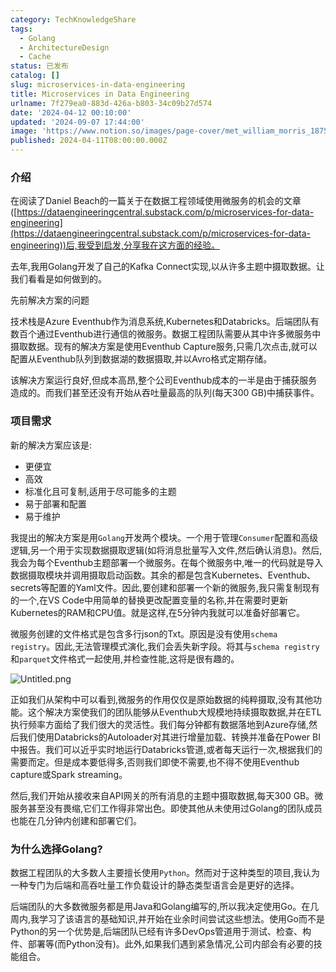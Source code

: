 ```yaml
---
category: TechKnowledgeShare
tags:
  - Golang
  - ArchitectureDesign
  - Cache
status: 已发布
catalog: []
slug: microservices-in-data-engineering
title: Microservices in Data Engineering
urlname: 7f279ea0-883d-426a-b803-34c09b27d574
date: '2024-04-12 00:10:00'
updated: '2024-09-07 17:44:00'
image: 'https://www.notion.so/images/page-cover/met_william_morris_1875.jpg'
published: 2024-04-11T08:00:00.000Z
---
```


### 介绍


在阅读了Daniel Beach的一篇关于在数据工程领域使用微服务的机会的文章([https://dataengineeringcentral.substack.com/p/microservices-for-data-engineering](https://dataengineeringcentral.substack.com/p/microservices-for-data-engineering))后,我受到启发,分享我在这方面的经验。


去年,我用Golang开发了自己的Kafka Connect实现,以从许多主题中摄取数据。让我们看看是如何做到的。


先前解决方案的问题


技术栈是Azure Eventhub作为消息系统,Kubernetes和Databricks。后端团队有数百个通过Eventhub进行通信的微服务。数据工程团队需要从其中许多微服务中摄取数据。现有的解决方案是使用Eventhub Capture服务,只需几次点击,就可以配置从Eventhub队列到数据湖的数据摄取,并以Avro格式定期存储。


该解决方案运行良好,但成本高昂,整个公司Eventhub成本的一半是由于捕获服务造成的。而我们甚至还没有开始从吞吐量最高的队列(每天300 GB)中捕获事件。


### 项目需求


新的解决方案应该是:

- 更便宜
- 高效
- 标准化且可复制,适用于尽可能多的主题
- 易于部署和配置
- 易于维护

我提出的解决方案是用`Golang`开发两个模块。一个用于管理`Consumer`配置和高级逻辑,另一个用于实现数据摄取逻辑(如将消息批量写入文件,然后确认消息)。然后,我会为每个Eventhub主题部署一个微服务。在每个微服务中,唯一的代码就是导入数据摄取模块并调用摄取启动函数。其余的都是包含Kubernetes、Eventhub、secrets等配置的Yaml文件。因此,要创建和部署一个新的微服务,我只需复制现有的一个,在VS Code中用简单的替换更改配置变量的名称,并在需要时更新Kubernetes的RAM和CPU值。就是这样,在5分钟内我就可以准备好部署它。


微服务创建的文件格式是包含多行json的Txt。原因是没有使用`schema registry`。因此,无法管理模式演化,我们会丢失新字段。将其与`schema registry`和`parquet`文件格式一起使用,并检查性能,这将是很有趣的。


![Untitled.png](https://prod-files-secure.s3.us-west-2.amazonaws.com/5d24fe63-e567-4804-86f9-9fdc62e13082/4e0f8d5d-b295-4408-9363-660688d511a9/Untitled.png?X-Amz-Algorithm=AWS4-HMAC-SHA256&X-Amz-Content-Sha256=UNSIGNED-PAYLOAD&X-Amz-Credential=ASIAZI2LB466XEWL6NRB%2F20250322%2Fus-west-2%2Fs3%2Faws4_request&X-Amz-Date=20250322T053745Z&X-Amz-Expires=3600&X-Amz-Security-Token=IQoJb3JpZ2luX2VjEF0aCXVzLXdlc3QtMiJGMEQCICZPeNufw3ABGXMpuni9nSBaBXHBqxrdfPTSRw%2BBNeJPAiAOAPK9k%2Fl%2BA28bfWB79PQZ4C0uF4%2FcH7WkDlKaDwAqKyqIBAi2%2F%2F%2F%2F%2F%2F%2F%2F%2F%2F8BEAAaDDYzNzQyMzE4MzgwNSIMACfw4wUW4qFyMdFBKtwDPPKCWfELGgqf0CoCL1lqsYIrDo6HQcXLtmTGgBqfCuuvFTk2gYryhYslX8eOB7yj5Bsz%2FkRaQxlShXE7Rgsa2mV1Fu2EjPkn92I4tj7heYL2nNtGSnMESP8OX0n8JW35X3DKYyXF16c4IWln9mqqhIQXa2YsH34sjU6DQPpLJDwkwZVMn1A38AJYLmjVCVgomVv7mtUf86tTi3CEsJP9LHDtDeW4rJda4voIirhVbUDHSNpnp2od%2BJFTppoEtMMR9NiDqxsrBLpSRexa9swNNxS%2FPoSI6hIOlm%2FSCzsGoR45afN%2BGKgwXi9mtF8AjsLV2oHi5Z26q3eCmXJShyzue%2Fun%2F86VQf2BmZME2b5BRHHAFtal38BYTr50wa5lG8m8wVpMNJ3PzUzlsuqm2MetUM%2F01M2N9%2FZCUg97lucFFtP4f6%2FcXAuv9Ozr0nIDCJcS3xc0tRbUXH%2FWfT5saxf0viUiWtxfC1sC43KBdomPq9700l3GDuFAv8lKkW997mmmzgA5MRSFycr2rec0fObZcPlphtAGkCl5q4S3yQ6MNyNcV8iOX690dHFc5Aysd2Igl6vfbNFGBg7XylcKyWBS1xiz5mthGsyq%2BSE02uW9eeX%2FN%2FrN0mKeiWmhMCYwqIn5vgY6pgG3b8x2jDMhrP4m1%2BKK41YcGxHCDD4redg5C%2FOtJYPDcHaaZoQu9TaPE0MrwM6Ueks4KH1MYarBduy73w6j20M0nEm0CN1SXW8lFLtxlTMfai6BBhssMFobn10GlXx8yFhgm0yuiHZHnKpVasfHhy6xZ4Zb73iAspfb4%2BXNSgnIrgAFD9paUh2rnaXc2FeHtSGmM7T6fwqMQFAYZ2B6SudEbYh0jgpf&X-Amz-Signature=d108ce9db0bb98667bc140780d5ff7ea53470200def27c0d3bedeafbd12e2a06&X-Amz-SignedHeaders=host&x-id=GetObject)


正如我们从架构中可以看到,微服务的作用仅仅是原始数据的纯粹摄取,没有其他功能。这个解决方案使我们的团队能够从Eventhub大规模地持续摄取数据,并在ETL执行频率方面给了我们很大的灵活性。我们每分钟都有数据落地到Azure存储,然后我们使用Databricks的Autoloader对其进行增量加载、转换并准备在Power BI中报告。我们可以近乎实时地运行Databricks管道,或者每天运行一次,根据我们的需要而定。但是成本要低得多,否则我们即使不需要,也不得不使用Eventhub capture或Spark streaming。


然后,我们开始从接收来自API网关的所有消息的主题中摄取数据,每天300 GB。微服务甚至没有畏缩,它们工作得非常出色。即使其他从未使用过Golang的团队成员也能在几分钟内创建和部署它们。


### 为什么选择Golang?


数据工程团队的大多数人主要擅长使用`Python`。然而对于这种类型的项目,我认为一种专门为后端和高吞吐量工作负载设计的静态类型语言会是更好的选择。


后端团队的大多数微服务都是用Java和Golang编写的,所以我决定使用Go。在几周内,我学习了该语言的基础知识,并开始在业余时间尝试这些想法。使用Go而不是Python的另一个优势是,后端团队已经有许多DevOps管道用于测试、检查、构件、部署等(而Python没有)。此外,如果我们遇到紧急情况,公司内部会有必要的技能组合。

